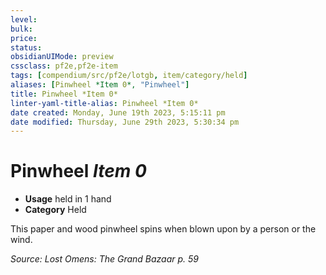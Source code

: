 ```yaml
---
level:
bulk:
price:
status:
obsidianUIMode: preview
cssclass: pf2e,pf2e-item
tags: [compendium/src/pf2e/lotgb, item/category/held]
aliases: [Pinwheel *Item 0*, "Pinwheel"]
title: Pinwheel *Item 0*
linter-yaml-title-alias: Pinwheel *Item 0*
date created: Monday, June 19th 2023, 5:15:11 pm
date modified: Thursday, June 29th 2023, 5:30:34 pm
---
```


# Pinwheel *Item 0*

- **Usage** held in 1 hand
- **Category** Held

This paper and wood pinwheel spins when blown upon by a person or the wind.

*Source: Lost Omens: The Grand Bazaar p. 59*
